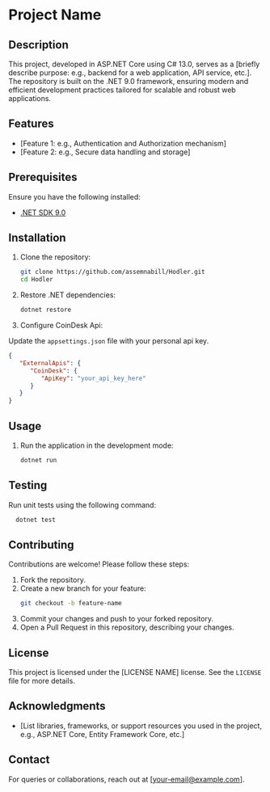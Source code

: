 # Project Name

## Description

This project, developed in ASP.NET Core using C# 13.0, serves as
a [briefly describe purpose: e.g., backend for a web application, API service, etc.]. The repository is built on the
.NET 9.0 framework, ensuring modern and efficient development practices tailored for scalable and robust web
applications.

## Features

- [Feature 1: e.g., Authentication and Authorization mechanism]
- [Feature 2: e.g., Secure data handling and storage]

## Prerequisites

Ensure you have the following installed:

- [.NET SDK 9.0](https://dotnet.microsoft.com/download)

## Installation

1. Clone the repository:
    ```bash
    git clone https://github.com/assemnabill/Hodler.git
    cd Hodler
    ```
2. Restore .NET dependencies:
    ```bash
    dotnet restore
    ```
3. Configure CoinDesk Api:

Update the `appsettings.json` file with your personal api key.
```json
{
   "ExternalApis": {
      "CoinDesk": {
         "ApiKey": "your_api_key_here"
      }
   }
}
```

## Usage

1. Run the application in the development mode:
    ```bash
    dotnet run
    ```

## Testing
Run unit tests using the following command:

```bash
  dotnet test
```

## Contributing

Contributions are welcome! Please follow these steps:

1. Fork the repository.
2. Create a new branch for your feature:
    ```bash
    git checkout -b feature-name
    ```
3. Commit your changes and push to your forked repository.
4. Open a Pull Request in this repository, describing your changes.

## License

This project is licensed under the [LICENSE NAME] license. See the `LICENSE` file for more details.

## Acknowledgments

- [List libraries, frameworks, or support resources you used in the project, e.g., ASP.NET Core, Entity Framework Core, etc.]

## Contact

For queries or collaborations, reach out at [your-email@example.com].
